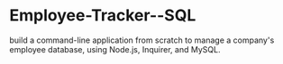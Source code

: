 # Employee-Tracker--SQL
build a command-line application from scratch to manage a company's employee database, using Node.js, Inquirer, and MySQL.
